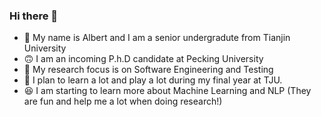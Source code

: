 ### Hi there 👋
- 🥳 My name is Albert and I am a senior undergradute from Tianjin University
- 🙃 I am an incoming P.h.D candidate at Pecking University
- 🔭 My research focus is on Software Engineering and Testing
- 🌱 I plan to learn a lot and play a lot during my final year at TJU. 
- 😆 I am starting to learn more about Machine Learning and NLP (They are fun and help me a lot when doing research!)



